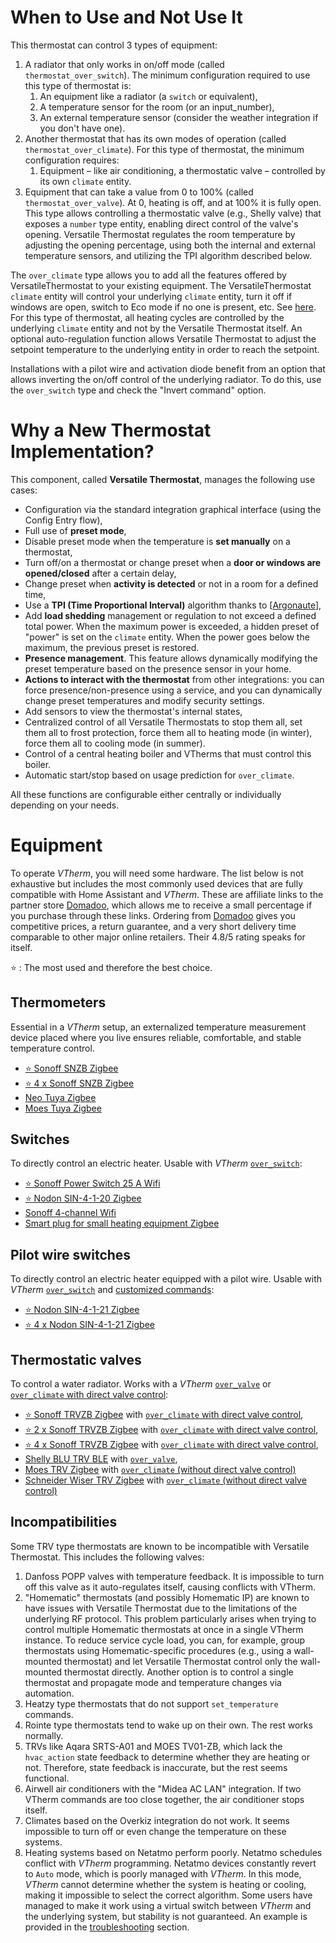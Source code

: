 # When to Use and Not Use It
This thermostat can control 3 types of equipment:
1. A radiator that only works in on/off mode (called `thermostat_over_switch`). The minimum configuration required to use this type of thermostat is:
   1. An equipment like a radiator (a `switch` or equivalent),
   2. A temperature sensor for the room (or an input_number),
   3. An external temperature sensor (consider the weather integration if you don't have one).
2. Another thermostat that has its own modes of operation (called `thermostat_over_climate`). For this type of thermostat, the minimum configuration requires:
   1. Equipment – like air conditioning, a thermostatic valve – controlled by its own `climate` entity.
3. Equipment that can take a value from 0 to 100% (called `thermostat_over_valve`). At 0, heating is off, and at 100% it is fully open. This type allows controlling a thermostatic valve (e.g., Shelly valve) that exposes a `number` type entity, enabling direct control of the valve's opening. Versatile Thermostat regulates the room temperature by adjusting the opening percentage, using both the internal and external temperature sensors, and utilizing the TPI algorithm described below.

The `over_climate` type allows you to add all the features offered by VersatileThermostat to your existing equipment. The VersatileThermostat `climate` entity will control your underlying `climate` entity, turn it off if windows are open, switch to Eco mode if no one is present, etc. See [here](#pourquoi-un-nouveau-thermostat-implémentation). For this type of thermostat, all heating cycles are controlled by the underlying `climate` entity and not by the Versatile Thermostat itself. An optional auto-regulation function allows Versatile Thermostat to adjust the setpoint temperature to the underlying entity in order to reach the setpoint.

Installations with a pilot wire and activation diode benefit from an option that allows inverting the on/off control of the underlying radiator. To do this, use the `over_switch` type and check the "Invert command" option.

# Why a New Thermostat Implementation?

This component, called __Versatile Thermostat__, manages the following use cases:
- Configuration via the standard integration graphical interface (using the Config Entry flow),
- Full use of **preset mode**,
- Disable preset mode when the temperature is **set manually** on a thermostat,
- Turn off/on a thermostat or change preset when a **door or windows are opened/closed** after a certain delay,
- Change preset when **activity is detected** or not in a room for a defined time,
- Use a **TPI (Time Proportional Interval)** algorithm thanks to [[Argonaute](https://forum.hacf.fr/u/argonaute/summary)],
- Add **load shedding** management or regulation to not exceed a defined total power. When the maximum power is exceeded, a hidden preset of "power" is set on the `climate` entity. When the power goes below the maximum, the previous preset is restored.
- **Presence management**. This feature allows dynamically modifying the preset temperature based on the presence sensor in your home.
- **Actions to interact with the thermostat** from other integrations: you can force presence/non-presence using a service, and you can dynamically change preset temperatures and modify security settings.
- Add sensors to view the thermostat's internal states,
- Centralized control of all Versatile Thermostats to stop them all, set them all to frost protection, force them all to heating mode (in winter), force them all to cooling mode (in summer).
- Control of a central heating boiler and VTherms that must control this boiler.
- Automatic start/stop based on usage prediction for `over_climate`.

All these functions are configurable either centrally or individually depending on your needs.

# Equipment

To operate _VTherm_, you will need some hardware. The list below is not exhaustive but includes the most commonly used devices that are fully compatible with Home Assistant and _VTherm_. These are affiliate links to the partner store [Domadoo](https://www.domadoo.fr/fr/?domid=97), which allows me to receive a small percentage if you purchase through these links. Ordering from [Domadoo](https://www.domadoo.fr/fr/?domid=97) gives you competitive prices, a return guarantee, and a very short delivery time comparable to other major online retailers. Their 4.8/5 rating speaks for itself.

⭐ : The most used and therefore the best choice.

## Thermometers
Essential in a _VTherm_ setup, an externalized temperature measurement device placed where you live ensures reliable, comfortable, and stable temperature control.

- [⭐ Sonoff SNZB Zigbee](https://www.domadoo.fr/fr/suivi-energie/6614-sonoff-capteur-de-temperature-et-d-humidite-zigbee-30-avec-ecran-6920075740004.html??domid=97)
- [⭐ 4 x Sonoff SNZB Zigbee](https://www.domadoo.fr/fr/suivi-energie/6968-sonoff-pack-4x-capteurs-de-temperature-et-d-humidite-zigbee-ecran.html?domid=97)
- [ Neo Tuya Zigbee](https://www.domadoo.fr/fr/produits-compatibles-jeedom/7564-neo-capteur-de-temperature-et-humidite-zigbee-30-tuya.html?domid=97)
- [ Moes Tuya Zigbee](https://www.domadoo.fr/fr/domotique/6667-moes-capteur-de-temperature-et-humidite-avec-ecran-zigbee-tuya.html?domid=97)

## Switches
To directly control an electric heater. Usable with _VTherm_ [`over_switch`](over-switch.md):

- [⭐ Sonoff Power Switch 25 A Wifi](https://www.domadoo.fr/fr/peripheriques/5853-sonoff-commutateur-intelligent-wifi-haute-puissance-25a-6920075776768.html?domid=97)
- [⭐ Nodon SIN-4-1-20 Zigbee](https://www.domadoo.fr/fr/peripheriques/5688-nodon-micromodule-commutateur-multifonctions-zigbee-16a-3700313925188.html?domid=97)
- [Sonoff 4-channel Wifi](https://www.domadoo.fr/fr/peripheriques/5279-sonoff-commutateur-intelligent-wifi-433-mhz-4-canaux-6920075775815.html?domid=97)
- [Smart plug for small heating equipment Zigbee](https://www.domadoo.fr/fr/peripheriques/5880-sonoff-prise-intelligente-16a-zigbee-30-version-fr.html?domid=97)

## Pilot wire switches
To directly control an electric heater equipped with a pilot wire. Usable with _VTherm_ [`over_switch`](over-switch.md) and [customized commands](over-switch.md#la-personnalisation-des-commandes):

- [⭐ Nodon SIN-4-1-21 Zigbee](https://www.domadoo.fr/fr/chauffage-connecte/6828-nodon-module-chauffage-fil-pilote-connecte-zigbee-30.html?domid=97)
- [⭐ 4 x Nodon SIN-4-1-21 Zigbee](https://www.domadoo.fr/fr/chauffage-connecte/7050-nodon-pack-4x-modules-chauffage-fil-pilote-connecte-zigbee-30.html?domid=97)

## Thermostatic valves
To control a water radiator. Works with a _VTherm_ [`over_valve`](over-valve.md) or [`over_climate` with direct valve control](over-climate.md#thermostat-de-type-over_climate):

- [⭐ Sonoff TRVZB Zigbee](https://www.domadoo.fr/fr/chauffage-connecte/6776-sonoff-tete-thermostatique-connectee-zigbee-30.html?domid=97) with [`over_climate` with direct valve control](over-climate.md#thermostat-de-type-over_climate),
- [⭐ 2 x Sonoff TRVZB Zigbee](https://www.domadoo.fr/fr/chauffage-connecte/7477-sonoff-pack-de-2x-tete-thermostatique-connectee-zigbee-30.html?domid=97) with [`over_climate` with direct valve control](over-climate.md#thermostat-de-type-over_climate),
- [⭐ 4 x Sonoff TRVZB Zigbee](https://www.domadoo.fr/fr/chauffage-connecte/7478-sonoff-pack-de-4x-tete-thermostatique-connectee-zigbee-30.html?domid=97) with [`over_climate` with direct valve control](over-climate.md#thermostat-de-type-over_climate),
- [Shelly BLU TRV BLE](https://www.domadoo.fr/fr/black-friday-domotique/7567-shelly-robinet-thermostatique-de-radiateur-a-commande-bluetooth-shelly-blu-trv-3800235264980.html?domid=97) with [`over_valve`](over-valve.md),
- [Moes TRV Zigbee](https://www.domadoo.fr/fr/peripheriques/5783-moes-tete-thermostatique-intelligente-zigbee-30-brt-100-trv-blanc.html?domid=97) with [`over_climate` (without direct valve control)](over-climate.md#thermostat-de-type-over_climate)
- [Schneider Wiser TRV Zigbee](https://www.domadoo.fr/fr/controle-chauffage-clim/5497-schneider-electric-tete-de-vanne-thermostatique-connectee-zigbee-3606489582821.html?domid=97) with [`over_climate` (without direct valve control)](over-climate.md#thermostat-de-type-over_climate)

## Incompatibilities
Some TRV type thermostats are known to be incompatible with Versatile Thermostat. This includes the following valves:
1. Danfoss POPP valves with temperature feedback. It is impossible to turn off this valve as it auto-regulates itself, causing conflicts with VTherm.
2. "Homematic" thermostats (and possibly Homematic IP) are known to have issues with Versatile Thermostat due to the limitations of the underlying RF protocol. This problem particularly arises when trying to control multiple Homematic thermostats at once in a single VTherm instance. To reduce service cycle load, you can, for example, group thermostats using Homematic-specific procedures (e.g., using a wall-mounted thermostat) and let Versatile Thermostat control only the wall-mounted thermostat directly. Another option is to control a single thermostat and propagate mode and temperature changes via automation.
3. Heatzy type thermostats that do not support `set_temperature` commands.
4. Rointe type thermostats tend to wake up on their own. The rest works normally.
5. TRVs like Aqara SRTS-A01 and MOES TV01-ZB, which lack the `hvac_action` state feedback to determine whether they are heating or not. Therefore, state feedback is inaccurate, but the rest seems functional.
6. Airwell air conditioners with the "Midea AC LAN" integration. If two VTherm commands are too close together, the air conditioner stops itself.
7. Climates based on the Overkiz integration do not work. It seems impossible to turn off or even change the temperature on these systems.
8. Heating systems based on Netatmo perform poorly. Netatmo schedules conflict with _VTherm_ programming. Netatmo devices constantly revert to `Auto` mode, which is poorly managed with _VTherm_. In this mode, _VTherm_ cannot determine whether the system is heating or cooling, making it impossible to select the correct algorithm. Some users have managed to make it work using a virtual switch between _VTherm_ and the underlying system, but stability is not guaranteed. An example is provided in the [troubleshooting](troubleshooting.md) section.

